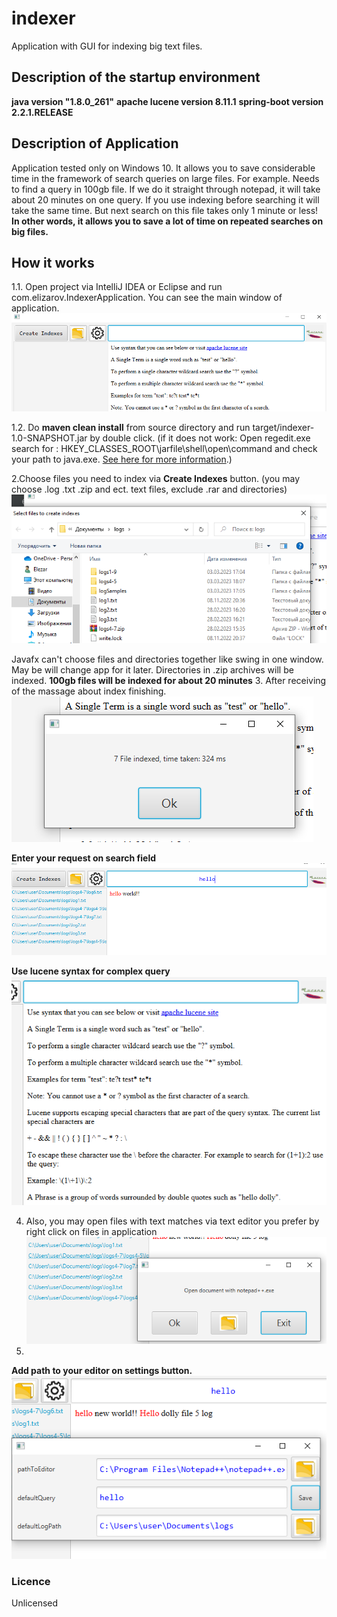 # indexer
Application with GUI for indexing big text files. 

## Description of the startup environment
**java version "1.8.0_261"**
**apache lucene version 8.11.1**
**spring-boot version 2.2.1.RELEASE**

## Description of Application
Application tested only on Windows 10.
It allows you to save considerable time in the framework of search queries on large files.
For example. Needs to find a query in 100gb file. If we do it straight through notepad, it will take about 20 minutes on one query.
If you use indexing before searching it will take the same time. But next search on this file takes only 1 minute or 
less! 
**In other words, it allows you to save a lot of time on repeated searches on big files.**

## How it works
1.1. Open project via IntelliJ IDEA or Eclipse and run com.elizarov.IndexerApplication.
You can see the main window of application.
![StartApplication](readme_images/start_indexer.png)

1.2. Do **maven clean install** from source directory and run target/indexer-1.0-SNAPSHOT.jar by double click.
(if it does not work: Open regedit.exe search for : HKEY_CLASSES_ROOT\jarfile\shell\open\command 
and check your path to java.exe. <a href=https://superuser.com/questions/256570/java-jar-files-to-run-on-double-click>See here for more information</a>.)

2.Choose files you need to index via **Create Indexes** button.
(you may choose .log .txt .zip and ect. text files, exclude .rar and directories)
![StartApplication](readme_images/choose_indexes.png)

Javafx can't choose files and directories together like swing in one window. May be will change app for it later.
Directories in .zip archives will be indexed.
**100gb files will be indexed for about 20 minutes**
3. After receiving of the massage about index finishing.
![StartApplication](readme_images/index_finished.png)

**Enter your request on search field**
![StartApplication](readme_images/search_query.png)

**Use lucene syntax for complex query**
![StartApplication](readme_images/lucene_syntax.png)

4. Also, you may open files with text matches via text editor you prefer by right click on files in application 
![StartApplication](readme_images/editor.png)
5. 
**Add path to your editor on settings button.**
![StartApplication](readme_images/settings.png)

### Licence
Unlicensed